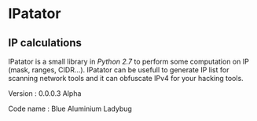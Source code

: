 # IPatator
## IP calculations


IPatator is a small library in _Python 2.7_ to perform some computation on IP (mask, ranges, CIDR...).
IPatator can be usefull to generate IP list for scanning network tools and it can obfuscate IPv4 for your hacking tools.

Version : 0.0.0.3 Alpha

Code name : Blue ﻿Aluminium Ladybug

